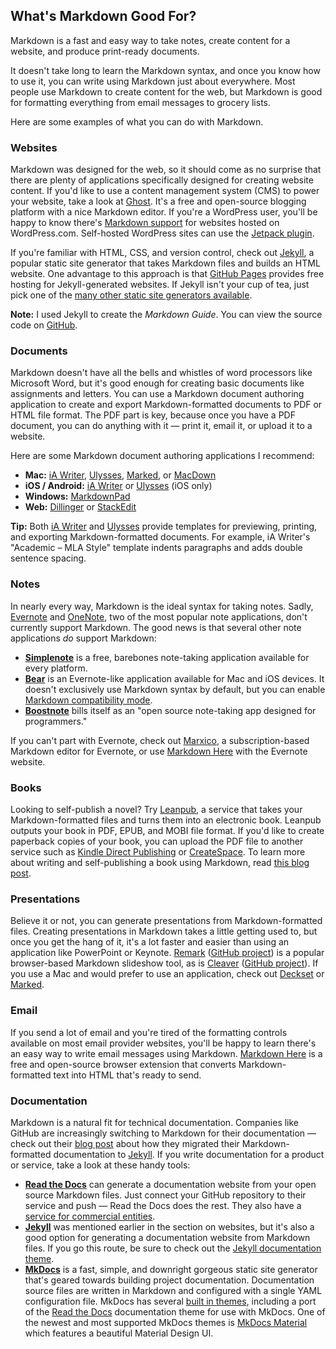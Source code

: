 ## What's Markdown Good For?

Markdown is a fast and easy way to take notes, create content for a website, and produce print-ready documents.

It doesn't take long to learn the Markdown syntax, and once you know how to use it, you can write using Markdown just about everywhere. Most people use Markdown to create content for the web, but Markdown is good for formatting everything from email messages to grocery lists.

Here are some examples of what you can do with Markdown.

### Websites

Markdown was designed for the web, so it should come as no surprise that there are plenty of applications specifically designed for creating website content. If you'd like to use a content management system (CMS) to power your website, take a look at [Ghost](https://ghost.org/). It's a free and open-source blogging platform with a nice Markdown editor. If you're a WordPress user, you'll be happy to know there's [Markdown support](https://en.support.wordpress.com/markdown/) for websites hosted on WordPress.com. Self-hosted WordPress sites can use the [Jetpack plugin](https://jetpack.com/support/markdown/).

If you're familiar with HTML, CSS, and version control, check out [Jekyll](https://jekyllrb.com/), a popular static site generator that takes Markdown files and builds an HTML website. One advantage to this approach is that [GitHub Pages](https://pages.github.com/) provides free hosting for Jekyll-generated websites. If Jekyll isn't your cup of tea, just pick one of the [many other static site generators available](https://www.staticgen.com/).

<div class="alert alert-info">
  <i class="fas fa-info-circle"></i> <strong>Note:</strong> I used Jekyll to create the <i>Markdown Guide</i>. You can view the source code on <a href="https://github.com/mattcone/markdown-guide">GitHub</a>.
</div>

### Documents

Markdown doesn't have all the bells and whistles of word processors like Microsoft Word, but it's good enough for creating basic documents like assignments and letters. You can use a Markdown document authoring application to create and export Markdown-formatted documents to PDF or HTML file format. The PDF part is key, because once you have a PDF document, you can do anything with it — print it, email it, or upload it to a website.

Here are some Markdown document authoring applications I recommend:

- **Mac:** [iA Writer](https://ia.net/writer/), [Ulysses](https://ulyssesapp.com/), [Marked](http://marked2app.com/), or [MacDown](https://macdown.uranusjr.com/)
- **iOS / Android:** [iA Writer](https://ia.net/writer/) or [Ulysses](https://ulyssesapp.com/) (iOS only)
- **Windows:** [MarkdownPad](http://markdownpad.com/)
- **Web:** [Dillinger](https://dillinger.io) or [StackEdit](https://stackedit.io/)

<div class="alert alert-success">
  <i class="fas fa-lightbulb"></i> <strong>Tip:</strong> Both <a href="https://ia.net/writer/templates/">iA Writer</a> and <a href="https://styles.ulyssesapp.com/">Ulysses</a> provide templates for previewing, printing, and exporting Markdown-formatted documents. For example, iA Writer's "Academic – MLA Style" template indents paragraphs and adds double sentence spacing.
</div>

### Notes

In nearly every way, Markdown is the ideal syntax for taking notes. Sadly, [Evernote](https://evernote.com/) and [OneNote](http://www.onenote.com/), two of the most popular note applications, don't currently support Markdown. The good news is that several other note applications *do* support Markdown:

- **[Simplenote](https://simplenote.com/)** is a free, barebones note-taking application available for every platform.
- **[Bear](http://www.bear-writer.com/)** is an Evernote-like application available for Mac and iOS devices. It doesn't exclusively use Markdown syntax by default, but you can enable [Markdown compatibility mode](http://www.bear-writer.com/faq/Markup%20:%20Markdown/Markdown%20compatibility%20mode/).
- **[Boostnote](https://boostnote.io/)** bills itself as an "open source note-taking app designed for programmers."

If you can't part with Evernote, check out [Marxico](https://marxi.co/), a subscription-based Markdown editor for Evernote, or use [Markdown Here](http://markdown-here.com/features.html#not-just-email) with the Evernote website.

### Books

Looking to self-publish a novel? Try [Leanpub](https://leanpub.com/), a service that takes your Markdown-formatted files and turns them into an electronic book. Leanpub outputs your book in PDF, EPUB, and MOBI file format. If you'd like to create paperback copies of your book, you can upload the PDF file to another service such as [Kindle Direct Publishing](https://kdp.amazon.com) or [CreateSpace](https://www.createspace.com/). To learn more about writing and self-publishing a book using Markdown, read [this blog post](https://medium.com/techspiration-ideas-making-it-happen/how-i-wrote-and-published-my-novel-using-only-open-source-tools-5cdfbd7c00ca).

### Presentations

Believe it or not, you can generate presentations from Markdown-formatted files. Creating presentations in Markdown takes a little getting used to, but once you get the hang of it, it's a lot faster and easier than using an application like PowerPoint or Keynote. [Remark](https://remarkjs.com) ([GitHub project](https://github.com/gnab/remark)) is a popular browser-based Markdown slideshow tool, as is [Cleaver](http://jdan.github.io/cleaver/) ([GitHub project](https://github.com/jdan/cleaver)). If you use a Mac and would prefer to use an application, check out [Deckset](https://www.decksetapp.com/) or  [Marked](http://marked2app.com/).

### Email

If you send a lot of email and you're tired of the formatting controls available on most email provider websites, you'll be happy to learn there's an easy way to write email messages using Markdown. [Markdown Here](http://markdown-here.com) is a free and open-source browser extension that converts Markdown-formatted text into HTML that's ready to send.

### Documentation

Markdown is a natural fit for technical documentation. Companies like GitHub are increasingly switching to Markdown for their documentation — check out their [blog post](https://github.com/blog/1939-how-github-uses-github-to-document-github) about how they migrated their Markdown-formatted documentation to [Jekyll](https://jekyllrb.com/). If you write documentation for a product or service, take a look at these handy tools:

- **[Read the Docs](https://readthedocs.org)** can generate a documentation website from your open source Markdown files. Just connect your GitHub repository to their service and push — Read the Docs does the rest. They also have a [service for commercial entities](https://readthedocs.com/).
- **[Jekyll](https://jekyllrb.com/)** was mentioned earlier in the section on websites, but it's also a good option for generating a documentation website from Markdown files. If you go this route, be sure to check out the [Jekyll documentation theme](http://idratherbewriting.com/documentation-theme-jekyll/).
- **[MkDocs](http://www.mkdocs.org/)** is a fast, simple, and downright gorgeous static site generator that's geared towards building project documentation. Documentation source files are written in Markdown and configured with a single YAML configuration file. MkDocs has several [built in themes](http://www.mkdocs.org/user-guide/styling-your-docs/), including a port of the [Read the Docs](https://readthedocs.org/) documentation theme for use with MkDocs. One of the newest and most supported MkDocs themes is [MkDocs Material](https://squidfunk.github.io/mkdocs-material/) which features a beautiful Material Design UI.

